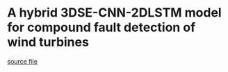 # A hybrid 3DSE-CNN-2DLSTM model for compound fault detection of wind turbines

[source file](./2023.11-Ahybrid3DSE-CNN-2DLSTMmodelforcompoundfaultdetectionofwindturbines.pdf)